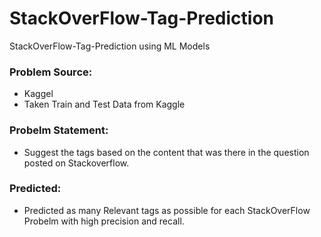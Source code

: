 # StackOverFlow-Tag-Prediction
StackOverFlow-Tag-Prediction using ML Models

### Problem Source:

* Kaggel
* Taken Train and Test Data from Kaggle 

### Probelm Statement:

* Suggest the tags based on the content that was there in the question posted on Stackoverflow.

### Predicted:

* Predicted  as many Relevant tags as possible   for each StackOverFlow Probelm with high precision and recall.
